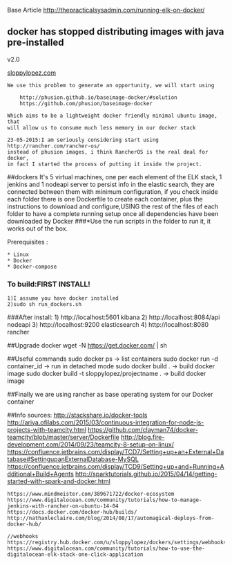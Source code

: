 Base Article http://thepracticalsysadmin.com/running-elk-on-docker/

## docker has stopped distributing images with java pre-installed 
  v2.0
 
 <a href="http://sloppylopez.com/">sloppylopez.com</a>
 
    We use this problem to generate an opportunity, we will start using

        http://phusion.github.io/baseimage-docker/#solution
        https://github.com/phusion/baseimage-docker

    Which aims to be a lightweight docker friendly minimal ubuntu image, that
    will allow us to consume much less memory in our docker stack
    
    23-05-2015:I am seriously considering start using http://rancher.com/rancher-os/
    instead of phusion images, i think RancherOS is the real deal for docker,
    in fact I started the process of putting it inside the project.

##dockers
It's 5 virtual machines, one per each element of the ELK stack, 1 jenkins
and 1 nodeapi server to persist info in the elastic search, they are connected 
between them with minimum configuration, if you check inside each folder 
there is one Dockerfile to create each container, plus the instructions 
to download and configure,USING the rest of the files of each folder to 
have a complete running setup once all dependencies have been downloaded 
by Docker
###*Use the run scripts in the folder to run it, it works out of the box.

Prerequisites :

    * Linux
    * Docker
    * Docker-compose
    
### To build:FIRST INSTALL!
    1)I assume you have docker installed
    2)sudo sh run_dockers.sh
    
###After install:
    1) http://localhost:5601       kibana
    2) http://localhost:8084/api   nodeapi
    3) http://localhost:9200       elasticsearch
    4) http://localhost:8080       rancher

##Upgrade docker
    wget -N https://get.docker.com/ | sh

##Useful commands
    sudo docker ps  -> list containers
    sudo docker run -d container_id -> run in detached mode
    sudo docker build .  -> build docker image
    sudo docker build -t sloppylopez/projectname .  -> build docker image

##Finally we are using rancher as base operating system for our Docker container
    
##Info sources:
    http://stackshare.io/docker-tools
    http://ariya.ofilabs.com/2015/03/continuous-integration-for-node-js-projects-with-teamcity.html
    https://github.com/clayman74/docker-teamcity/blob/master/server/Dockerfile
    http://blog.fire-development.com/2014/09/23/teamcity-8-setup-on-linux/
    https://confluence.jetbrains.com/display/TCD7/Setting+up+an+External+Database#SettingupanExternalDatabase-MySQL
    https://confluence.jetbrains.com/display/TCD9/Setting+up+and+Running+Additional+Build+Agents
    http://sparktutorials.github.io/2015/04/14/getting-started-with-spark-and-docker.html

    https://www.mindmeister.com/389671722/docker-ecosystem
    https://www.digitalocean.com/community/tutorials/how-to-manage-jenkins-with-rancher-on-ubuntu-14-04
    https://docs.docker.com/docker-hub/builds/
    http://nathanleclaire.com/blog/2014/08/17/automagical-deploys-from-docker-hub/

    //webhooks
    https://registry.hub.docker.com/u/sloppylopez/dockers/settings/webhooks/
    https://www.digitalocean.com/community/tutorials/how-to-use-the-digitalocean-elk-stack-one-click-application

